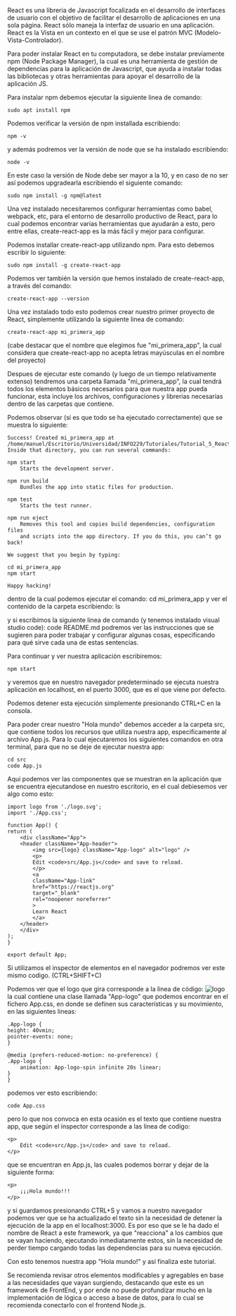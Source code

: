 React es una libreria de Javascript focalizada en el desarrollo de interfaces de usuario con el objetivo de facilitar el desarrollo de aplicaciones en una sola página. React sólo maneja la interfaz de usuario en una aplicación. React es la Vista en un contexto en el que se use el patrón MVC (Modelo-Vista-Controlador).

Para poder instalar React en tu computadora, se debe instalar previamente npm (Node Package Manager), la cual es una herramienta de gestión de dependencias para la aplicación de Javascript, que ayuda a instalar todas las bibliotecas y otras herramientas para apoyar el desarrollo de la aplicación JS.

Para instalar npm debemos ejecutar la siguiente linea de comando:

    sudo apt install npm

Podemos verificar la versión de npm installada escribiendo:

    npm -v

y además podremos ver la versión de node que se ha instalado escribiendo:

    node -v

En este caso la versión de Node debe ser mayor a la 10, y en caso de no ser así podemos upgradearla escribiendo el siguiente comando:

    sudo npm install -g npm@latest

Una vez instalado necesitaremos configurar herramientas como babel, webpack, etc, para el entorno de desarrollo productivo de React, para lo cual podemos encontrar varias herramientas que ayudarán a esto, pero entre ellas, create-react-app es la más fácil y mejor para configurar.

Podemos installar create-react-app utilizando npm. Para esto debemos escribir lo siguiente:

    sudo npm install -g create-react-app

Podemos ver también la versión que hemos instalado de create-react-app, a través del comando:

    create-react-app --version


Una vez instalado todo esto podemos crear nuestro primer proyecto de React, simplemente utilizando la siguiente linea de comando:

    create-react-app mi_primera_app

(cabe destacar que el nombre que elegimos fue "mi_primera_app", la cual considera que create-react-app no acepta letras mayúsculas en el nombre del proyecto)

Despues de ejecutar este comando (y luego de un tiempo relativamente extenso) tendremos una carpeta llamada "mi_primera_app", la cual tendrá todos los elementos básicos necesarios para que nuestra app pueda funcionar, esta incluye los archivos, configuraciones y librerias necesarias dentro de las carpetas que contiene.

Podemos observar (si es que todo se ha ejecutado correctamente) que se muestra lo siguiente:

    Success! Created mi_primera_app at /home/manuel/Escritorio/Universidad/INFO229/Tutoriales/Tutorial_5_ReactJS/mi_primera_app
    Inside that directory, you can run several commands:

    npm start
        Starts the development server.

    npm run build
        Bundles the app into static files for production.

    npm test
        Starts the test runner.

    npm run eject
        Removes this tool and copies build dependencies, configuration files
        and scripts into the app directory. If you do this, you can’t go back!

    We suggest that you begin by typing:

    cd mi_primera_app
    npm start

    Happy hacking!

dentro de la cual podemos ejecutar el comando:
    cd mi_primera_app
y ver el contenido de la carpeta escribiendo:
    ls

y si escribimos la siguiente linea de comando (y tenemos instalado visual studio code):
    code README.md
podremos ver las instrucciones que se sugieren para poder trabajar y configurar algunas cosas, especificando para qué sirve cada una de estas sentencias.

Para continuar y ver nuestra aplicación escribiremos:

    npm start

y veremos que en nuestro navegador predeterminado se ejecuta nuestra aplicación en localhost, en el puerto 3000, que es el que viene por defecto.

Podemos detener esta ejecución simplemente presionando CTRL+C en la consola.

Para poder crear nuestro "Hola mundo" debemos acceder a la carpeta src, que contiene todos los recursos que utiliza nuestra app, especificamente al archivo App.js.
Para lo cual ejecutaremos los siguientes comandos en otra terminal, para que no se deje de ejecutar nuestra app:

    cd src
    code App.js

Aqui podemos ver las componentes que se muestran en la aplicación que se encuentra ejecutandose en nuestro escritorio, en el cual debiesemos ver algo como esto:

    import logo from './logo.svg';
    import './App.css';

    function App() {
    return (
        <div className="App">
        <header className="App-header">
            <img src={logo} className="App-logo" alt="logo" />
            <p>
            Edit <code>src/App.js</code> and save to reload.
            </p>
            <a
            className="App-link"
            href="https://reactjs.org"
            target="_blank"
            rel="noopener noreferrer"
            >
            Learn React
            </a>
        </header>
        </div>
    );
    }

    export default App;

Si utilizamos el inspector de elementos en el navegador podremos ver este mismo codigo. (CTRL+SHIFT+C)

Podemos ver que el logo que gira corresponde a la linea de código:
    <img src={logo} className="App-logo" alt="logo" />
la cual contiene una clase llamada "App-logo" que podemos encontrar en el fichero App.css, en donde se definen sus características y su movimiento, en las siguientes lineas:

    .App-logo {
    height: 40vmin;
    pointer-events: none;
    }

    @media (prefers-reduced-motion: no-preference) {
    .App-logo {
        animation: App-logo-spin infinite 20s linear;
    }
    }

podemos ver esto escribiendo:

    code App.css

pero lo que nos convoca en esta ocasión es el texto que contiene nuestra app, que según el inspector corresponde a las linea de codigo:

    <p>
        Edit <code>src/App.js</code> and save to reload.
    </p>

que se encuentran en App.js, las cuales podemos borrar y dejar de la siguiente forma:

    <p>
        ¡¡¡Hola mundo!!!
    </p>

y si guardamos presionando CTRL+S y vamos a nuestro navegador podemos ver que se ha actualizado el texto sin la necesidad de detener la ejecución de la app en el localhost:3000. Es por eso que se le ha dado el nombre de React a este framework, ya que "reacciona" a los cambios que se vayan haciendo, ejecutando inmediatamente estos, sin la necesidad de perder tiempo cargando todas las dependencias para su nueva ejecución.

Con esto tenemos nuestra app "Hola mundo!" y así finaliza este tutorial.

Se recomienda revisar otros elementos modificables y agregables en base a las necesidades que vayan surgiendo, destacando que este es un framework de FrontEnd, y por ende no puede profundizar mucho en la implementación de lógica o acceso a base de datos, para lo cual se recomienda conectarlo con el frontend Node.js.
